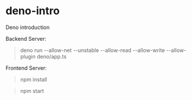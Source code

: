 # deno-intro
Deno introduction

Backend Server:

> deno run --allow-net --unstable --allow-read --allow-write --allow-plugin deno/app.ts


Frontend Server:

> npm install

> npm start

